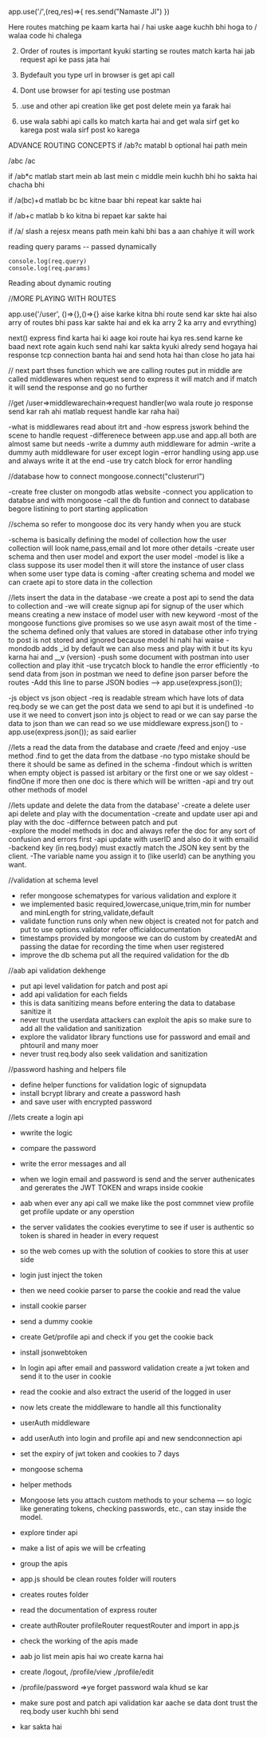 
app.use('/',(req,res)=>{
    res.send("Namaste JI")
})


Here routes matching pe kaam karta hai / hai 
uske aage kuchh bhi hoga to / walaa code hi chalega

2) Order of routes is important kyuki starting se routes match karta 
hai jab request api ke pass jata hai

3) Bydefault you type url in browser is get api call 

4) Dont use browser for api testing use postman 

5) .use  and other api creation like get post delete mein ya farak hai

6) use wala sabhi api calls ko  match karta hai and get wala sirf get ko karega  post wala sirf post ko karega


ADVANCE ROUTING CONCEPTS
if /ab?c  matabl b optional hai path mein

/abc /ac


if /ab*c  matlab start mein ab  last mein c middle mein kuchh bhi ho sakta hai chacha bhi

if /a(bc)+d matlab bc bc kitne baar bhi repeat kar sakte hai

if /ab+c  matlab b ko kitna bi repaet kar sakte hai

if /a/  slash a rejesx means path mein kahi bhi bas a aan chahiye it will work

reading query params -- passed dynamically 

    console.log(req.query)
    console.log(req.params)

Reading about dynamic routing 


//MORE PLAYING WITH ROUTES

app.use('/user', ()=>{},()=>{}  aise karke kitna bhi route send kar skte hai also 
arry of routes bhi pass kar sakte hai and ek ka arry 2 ka arry and evrything)

next()  express find karta hai ki aage koi route hai kya
res.send karne ke baad next  rote again kuch send nahi kar sakta kyuki alredy send 
hogaya hai response tcp connection banta hai and send hota hai than close ho jata hai


// next part 
thses function which we are calling routes put in middle are called middlewares
when request send to express it will match and if match it will send the response and go no further

//get /user=>middlewarechain=>request handler(wo wala route jo response send kar rah ahi matlab request handle kar raha hai)

-what is middlewares read about itrt and 
-how espress jswork behind the scene to handle request
-differenece between app.use and app.all both are almost same but needs
-write a dummy auth middleware for admin
-write a dummy auth middleware for user except login
-error handling using app.use and always write it at the end 
-use try catch block for error handling



//database how to connect mongoose.connect("clusterurl")

-create free cluster on mongodb atlas website
-connect you application to databse and with mongoose
-call the db funtion and connect to database begore listining to port starting application

//schema so refer to mongoose doc its very handy when you are stuck 

-schema is basically defining the model of collection how the user collection will look
name,pass,email and lot more other details 
-create user schema and then user model and export the user model
-model is like a class suppose its user model then it will store the instance of user class
when some user type data is coming
-after creating schema and model we can craete api to store data in the collection


//lets insert the data in the database
-we create a post api to send the data to collection and 
-we will create signup api for signup of the user which means creating a new instace of model user with new keyword
-most of the mongoose functions give promises so we use asyn await most of the time 
-the schema defined only that values are stored in database other info trying to post is not stored and ignored because model hi nahi hai waise 
-mondodb adds _id by default we can also mess and play with it but its kyu karna hai  and __v (version)
-push some document with postman into user collection and play ithit
-use trycatch block to handle the error efficiently
-to send data from json in postman we need to define json parser before the routes
-Add this line to parse JSON bodies --> app.use(express.json());

-js object vs json object 
-req is readable stream which have lots of data req.body se we can get the post data we send to api but it is undefined 
-to use it we need to convert json into js object to read  or we can say parse the data to json than we can read so we use middleware express.json() to 
-app.use(express.json()); as said earlier




//lets a read the data from the database and craete /feed and  enjoy
-use method .find to get the data from the datbase 
-no typo mistake should be there it should be same as defined in the schema
-findout which is written when empty object is passed ist arbitary or the first one or we say oldest
-findOne if more then one doc is there which will be written 
-api and try out other methods of model 


//lets update and delete the data from the database'
-create a delete user api delete and play with the documentation
-create and update user api and play with the doc
-differnce between patch and put  
-explore the model methods in doc and always refer the doc for any sort of confusion and errors first 
-api update with userID and also do it with emailid
-backend key (in req.body) must exactly match the JSON key sent by the client.
-The variable name you assign it to (like userId) can be anything you want.

    

//validation at schema level

- refer mongoose schematypes for various validation and explore it
- we implemented basic required,lowercase,unique,trim,min for number and minLength for string,validate,default
- validate function runs only when new object is created not for patch and put to use options.validator  refer  officialdocumentation
- timestamps provided by mongoose we can do custom by createdAt and passing the datae for recording the time  when user registered
- improve the db schema put all the required validation for the db 


//aab api validation dekhenge
- put api level validation for patch and post api
- add api validation for each fields
- this is data sanitizing means before entering the data to database sanitize it
- never trust the userdata attackers can exploit the apis so make sure to add all the validation and sanitization
- explore the validator library functions use for password and email and phtouril and many moer
- never trust req.body also seek validation and sanitization



//password hashing and helpers file
- define helper functions for validation logic of signupdata
- install bcrypt library and create a password hash
- and save user with encrypted password 


//lets create a login api 
- wwrite the logic 
- compare the password 
- write the error messages and all


- when we login email and password is send and the server authenicates and gererates the JWT TOKEN and wraps inside cookie
- aab when ever any api call we make like the post commnet view profile get profile update or any operstion 
- the server validates the cookies everytime to see if user is authentic so token is shared in header in  every request
- so the web comes up with the solution of cookies to store this at user side 
- login just inject the token 
- then we need cookie parser to parse the cookie and read the value


- install cookie parser
- send a dummy cookie
- create Get/profile api and check if you get the cookie back
- install jsonwebtoken
- In login api after email and password validation  create a jwt token and send it to the user in cookie
- read the cookie and also extract the userid of the logged in user


- now lets create the middleware to handle all this functionality
- userAuth middleware
- add userAuth into login and profile api and new sendconnection api 
- set the expiry of jwt token and cookies to 7 days


- mongoose schema
- helper methods 
- Mongoose lets you attach custom methods to your schema — so logic like generating tokens, checking passwords, etc., can stay inside the model.


- explore tinder api 
- make a list of apis we will be crfeating
- group the apis 

- app.js should be clean routes folder will routers 
- creates routes folder 
- read the documentation of express router 
- create authRouter profileRouter requestRouter and import in app.js
- check the working of the apis made


- aab jo list mein apis hai wo create karna hai 
- create /logout, /profile/view ,/profile/edit
- /profile/password =>ye forget password wala khud se kar 
- make sure post and patch api validation kar aache se data dont trust the req.body user kuchh bhi send 
- kar sakta hai 
